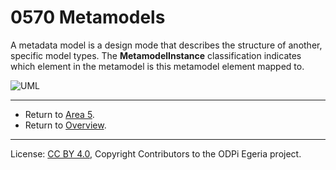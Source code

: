 <!-- SPDX-License-Identifier: CC-BY-4.0 -->
<!-- Copyright Contributors to the ODPi Egeria project. -->

# 0570 Metamodels

A metadata model is a design mode that describes the structure of another,
specific model types.  The **MetamodelInstance** classification indicates
which element in the metamodel is this metamodel element mapped to.

![UML](0570-Metamodels.png#pagewidth)

---

* Return to [Area 5](Area-5-models.md).
* Return to [Overview](.).

----
License: [CC BY 4.0](https://creativecommons.org/licenses/by/4.0/),
Copyright Contributors to the ODPi Egeria project.
